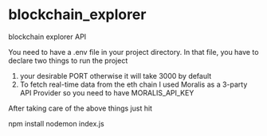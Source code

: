 # blockchain_explorer
blockchain explorer API

You need to have a .env file in your project directory. In that file, you have to declare two things
to run the project

1. your desirable PORT otherwise it will take 3000 by default
2. To fetch real-time data from the eth chain I used Moralis as a 3-party API Provider so you need to have MORALIS_API_KEY

After taking care of the above things just hit

npm install
nodemon index.js 
